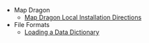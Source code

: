* Map Dragon
  * [Map Dragon Local Installation Directions](https://github.com/NIH-NCPI/map-dragon)
* File Formats
  * [Loading a Data Dictionary](datadictionary.md)